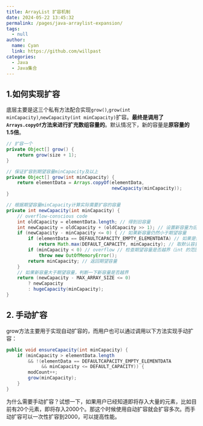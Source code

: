 ```yaml
---
title: ArrayList 扩容机制
date: 2024-05-22 13:45:32
permalink: /pages/java-arraylist-expansion/
tags: 
  - null
author: 
  name: Cyan
  link: https://github.com/willpast
categories: 
  - Java
  - Java集合
---
```


## 1.如何实现扩容

底层主要是这三个私有方法配合实现`grow()`,`grow(int minCapacity)`,`newCapacity(int minCapacity)`扩容。**最终是调用了`Arrays.copyOf`方法来进行扩充数组容量的**。默认情况下，新的容量是**原容量的1.5倍**。

```java
// 扩容一个
private Object[] grow() {
	return grow(size + 1);
}

// 保证扩容到期望容量minCapacity及以上
private Object[] grow(int minCapacity) {
    return elementData = Arrays.copyOf(elementData,
                                       newCapacity(minCapacity));
}

// 根据期望容量minCapacity计算实际需要扩容的容量
private int newCapacity(int minCapacity) {
    // overflow-conscious code
    int oldCapacity = elementData.length; // 得到旧容量
    int newCapacity = oldCapacity + (oldCapacity >> 1); // 设置新容量为旧容量的1.5倍
    if (newCapacity - minCapacity <= 0) { // 如果新容量仍然小于期望容量
        if (elementData == DEFAULTCAPACITY_EMPTY_ELEMENTDATA) // 如果是使用的默认容量
            return Math.max(DEFAULT_CAPACITY, minCapacity); // 取默认容量和期望容量较大值返回
        if (minCapacity < 0) // overflow // 检查期望容量是否越界（int 的范围）
            throw new OutOfMemoryError();
        return minCapacity; // 返回期望容量
    }
    // 如果新容量大于期望容量，判断一下新容量是否越界
    return (newCapacity - MAX_ARRAY_SIZE <= 0)
        ? newCapacity
        : hugeCapacity(minCapacity);
}

```

## 2. 手动扩容

grow方法主要用于实现自动扩容的，而用户也可以通过调用以下方法实现手动扩容：

```java
public void ensureCapacity(int minCapacity) {
    if (minCapacity > elementData.length
        && !(elementData == DEFAULTCAPACITY_EMPTY_ELEMENTDATA
             && minCapacity <= DEFAULT_CAPACITY)) {
        modCount++;
        grow(minCapacity);
    }
}

```

为什么需要手动扩容？试想一下，如果用户已经知道即将存入大量的元素，比如目前有20个元素，即将存入2000个。那这个时候使用自动扩容就会扩容多次。而手动扩容可以一次性扩容到2000，可以提高性能。